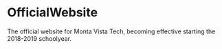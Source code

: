 # OfficialWebsite
The official website for Monta Vista Tech, becoming effective starting the 2018-2019 schoolyear.
